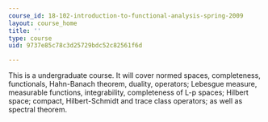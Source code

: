 ```yaml
---
course_id: 18-102-introduction-to-functional-analysis-spring-2009
layout: course_home
title: ''
type: course
uid: 9737e85c78c3d25729bdc52c82561f6d

---
```

This is a undergraduate course. It will cover normed spaces, completeness, functionals, Hahn-Banach theorem, duality, operators; Lebesgue measure, measurable functions, integrability, completeness of L-p spaces; Hilbert space; compact, Hilbert-Schmidt and trace class operators; as well as spectral theorem.
